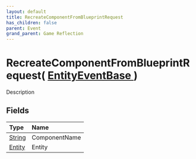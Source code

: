```yaml
---
layout: default
title: RecreateComponentFromBlueprintRequest
has_children: false
parent: Event
grand_parent: Game Reflection
---
```

# RecreateComponentFromBlueprintRequest( [ EntityEventBase ](/riftbreaker-wiki/docs/game-reflection/events/entity_event_base/) )
Description 

## Fields

| Type | Name |
|:----------|:--------------|
| [String](/riftbreaker-wiki/docs/game-reflection/components/string/) | ComponentName |
| [Entity](/riftbreaker-wiki/docs/game-reflection/classes/entity/) | Entity |

